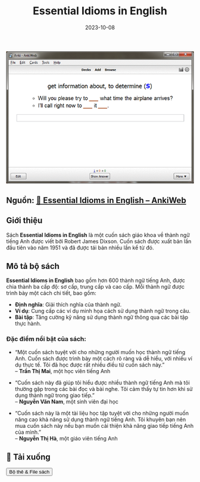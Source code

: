 ﻿---
title: "Essential Idioms in English"
slug: "essential-idioms-in-english"
date: "2023-10-08"
description: "Giới thiệu và mô tả về sách Essential Idioms in English, một tài liệu học tập hữu ích cho việc nâng cao khả năng sử dụng thành ngữ tiếng Anh."
category: Tiếng Anh
domain: ankivn.com
keywords:
  - ankivn
  - english
  - idioms
  - book
tags:
  - deck
  - english
---
  
![](../../static/images/zk9p4gd.gif)

<!--truncate-->

## Nguồn: [📖 Essential Idioms in English – AnkiWeb](https://ankiweb.net/shared/info/995462426)

## Giới thiệu

Sách **Essential Idioms in English** là một cuốn sách giáo khoa về thành ngữ tiếng Anh được viết bởi Robert James Dixson. Cuốn sách được xuất bản lần đầu tiên vào năm 1951 và đã được tái bản nhiều lần kể từ đó.

## Mô tả bộ sách

**Essential Idioms in English** bao gồm hơn 600 thành ngữ tiếng Anh, được chia thành ba cấp độ: sơ cấp, trung cấp và cao cấp. Mỗi thành ngữ được trình bày một cách chi tiết, bao gồm:

- **Định nghĩa**: Giải thích nghĩa của thành ngữ.
- **Ví dụ**: Cung cấp các ví dụ minh họa cách sử dụng thành ngữ trong câu.
- **Bài tập**: Tăng cường kỹ năng sử dụng thành ngữ thông qua các bài tập thực hành.

### **Đặc điểm nổi bật của sách**:

- “Một cuốn sách tuyệt vời cho những người muốn học thành ngữ tiếng Anh. Cuốn sách được trình bày một cách rõ ràng và dễ hiểu, với nhiều ví dụ thực tế. Tôi đã học được rất nhiều điều từ cuốn sách này.”   
  – **Trần Thị Mai**, một học viên tiếng Anh

- “Cuốn sách này đã giúp tôi hiểu được nhiều thành ngữ tiếng Anh mà tôi thường gặp trong các bài đọc và bài nghe. Tôi cảm thấy tự tin hơn khi sử dụng thành ngữ trong giao tiếp.”   
  – **Nguyễn Văn Nam**, một sinh viên đại học

- “Cuốn sách này là một tài liệu học tập tuyệt vời cho những người muốn nâng cao khả năng sử dụng thành ngữ tiếng Anh. Tôi khuyên bạn nên mua cuốn sách này nếu bạn muốn cải thiện khả năng giao tiếp tiếng Anh của mình.”   
  – **Nguyễn Thị Hà**, một giáo viên tiếng Anh


## 🔗 Tải xuống

<div style={{display: 'flex', justifyContent: 'left', gap: '20px'}}>
  <a href="https://drive.google.com/drive/folders/10IevqEV79R1cyF1W9B6d7ED5BOFwPSZQ?usp=sharing">
    <button class="buttonPrimary" type="button">Bộ thẻ & File sách</button>
  </a>
</div>
